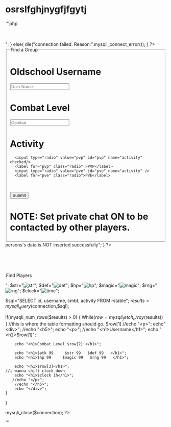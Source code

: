 # osrslfghjnygfjfgytj

'''php
<?php

$connection=mysqli_connect("localhost","root","","rsdb");

if($connection){
    echo "connection established! <br><br><br>";
} 
else{
    die("connection failed. Reason:".mysqli_connect_error());
}
?>
<link href="DisplayBox.css" rel="stylesheet" type="text/css"/>

 <head>
 <meta http-equiv="Content-Type" content="text/html; charset=utf-8" />
 <title>OSRS LFG</title>
 <link rel="icon" href="/phpproject1/favicon.png">
 </head>
<fieldset>
<legend>Find a Group</legend>
<h1>Oldschool Username</h1>
<input type="text" placeholder="User Name" name="username" required /><br>
<h1>Combat Level</h1>
<input type="text" placeholder="Combat" name="cmbt" required /><br>
<h1>Activity</h1>

      <input type="radio" value="pvp" id="pvp" name="activity" checked/>
      <label for="pvp" class="radio" >PVP</label>
      <input type="radio" value="pve" id="pve" name="activity" />
      <label for="pve" class="radio">PVE</label>
    
<br>

<p>
 <label>
 <input type="submit" name="submit" id="submit" value="Submit" />
 </label>
</p>

<h1>NOTE: Set private chat ON to be contacted by other players.</h1>
</fieldset>







<?php
$username=$_POST['username'];
$cmbt=$_POST['cmbt'];
$activity=$_POST['activity'];
$sql="insert into rstable (username, cmbt, activity) values('$username','$cmbt','$activity')";
    if(!mysqli_query($connection,$sql)){
          echo "<h3>persons's data is NOT inserted successfully</h3>";
    }  
    
?>


<br><br><br>
<legend>Find Players</legend>

<p>
<?php
$atk="<img src='/PhpProject1/skill_icon_attack1.gif' alt ='atk' />";
$str="<img src='/PhpProject1/skill_icon_strength1.gif' alt ='str' />";
$def="<img src='/PhpProject1/skill_icon_defence1.gif' alt ='def' />";
$hp="<img src='/PhpProject1/skill_icon_hitpoints1.gif' alt ='hp' />";
$magic="<img src='/PhpProject1/skill_icon_magic1.gif' alt ='magic' />";
$rng="<img src='/PhpProject1/skill_icon_ranged1.gif' alt ='rng' />";
$clock="<img src='/PhpProject1/clock2.png' alt ='time' />";

$sql="SELECT id, username, cmbt, activity FROM rstable";
$results = mysqli_query($connection,$sql);

if(mysqli_num_rows($results) > 0) 
    {
    While($row=mysqli_fetch_array($results)) {
    //this is where the table formatting should go. $row[1]
        //echo "<p>";
        echo"<div>";
        //echo "<h5>";
        echo "<p>";
        //echo "<h1>Username</h1>";
        echo "<h2>$row[1]</h2>";

        echo "<h1>Combat Level $row[2] </h1>";

        echo "<h1>$atk 99     $str 99   $def 99   </h1>";
        echo "<h1>$hp 99     $magic 99   $rng 99   </h1>";

        echo "<h1>$row[3]</h1>";
    //i wanna shift clock down
        echo "<h1>$clock 1h</h1>";
       //echo "</p>";
        //echo "</h5>";
        echo "</div>";
    }
}      

mysqli_close($connection);
?>

'''

